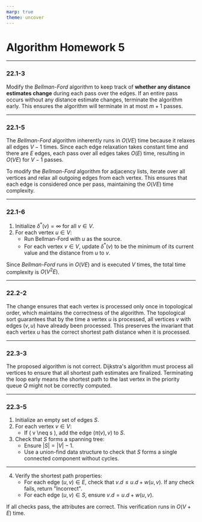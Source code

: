 ```yaml
---
marp: true
theme: uncover 
---
```


# Algorithm Homework 5

---

### 22.1-3

Modify the *Bellman-Ford* algorithm to keep track of **whether any distance estimates change** during each pass over the edges. If an entire pass occurs without any distance estimate changes, terminate the algorithm early. This ensures the algorithm will terminate in at most $m+1$ passes.

---

### 22.1-5

The *Bellman-Ford* algorithm inherently runs in $O(VE)$ time because it relaxes all edges $V - 1$ times. Since each edge relaxation takes constant time and there are $E$ edges, each pass over all edges takes $O(E)$ time, resulting in $O(VE)$ for $V - 1$ passes.

To modify the *Bellman-Ford* algorithm for adjacency lists, iterate over all vertices and relax all outgoing edges from each vertex. This ensures that each edge is considered once per pass, maintaining the $O(VE)$ time complexity.

---

### 22.1-6

1. Initialize $\delta^*(v) = \infty$ for all $v \in V$.
2. For each vertex $u \in V$:
   - Run Bellman-Ford with $u$ as the source.
   - For each vertex $v \in V$, update $\delta^*(v)$ to be the minimum of its current value and the distance from $u$ to $v$.

Since *Bellman-Ford* runs in $O(VE)$ and is executed $V$ times, the total time complexity is $O(V^2E)$.

---

### 22.2-2

The change ensures that each vertex is processed only once in topological order, which maintains the correctness of the algorithm. The topological sort guarantees that by the time a vertex $u$ is processed, all vertices $v$ with edges $(v, u)$ have already been processed. This preserves the invariant that each vertex $u$ has the correct shortest path distance when it is processed.

---

### 22.3-3

The proposed algorithm is not correct. Dijkstra's algorithm must process all vertices to ensure that all shortest path estimates are finalized. Terminating the loop early means the shortest path to the last vertex in the priority queue $Q$ might not be correctly computed.

---

### 22.3-5

1. Initialize an empty set of edges $S$.
2. For each vertex $v \in V$:
   - If \( v \neq s \), add the edge $(\pi(v), v)$ to $S$.
3. Check that $S$ forms a spanning tree:
   - Ensure $|S| = |V| - 1$.
   - Use a union-find data structure to check that $S$ forms a single connected component without cycles.

---

4. Verify the shortest path properties:
   - For each edge $(u, v) \in E$, check that $v.d \leq u.d + w(u, v)$. If any check fails, return "Incorrect".
   - For each edge $(u, v) \in S$, ensure $v.d = u.d + w(u, v)$.

If all checks pass, the attributes are correct. This verification runs in $O(V + E)$ time.
